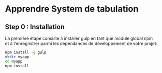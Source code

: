 Apprendre System de tabulation
===

Step 0 : Installation
---
La première étape consiste à installer gulp en tant que module global npm et à l'enregristrer parmi les dépendances de développement de votre projet:

```sh
npm install -g gulp
mkdir myapp
cd myapp
npm install
```
